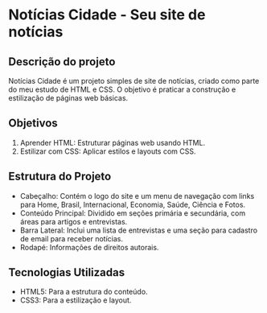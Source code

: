 
# Notícias Cidade - Seu site de notícias

## Descrição do projeto

Notícias Cidade é um projeto simples de site de notícias, criado como parte do meu estudo de HTML e CSS. O objetivo é praticar a construção e estilização de páginas web básicas.

## Objetivos

1. Aprender HTML: Estruturar páginas web usando HTML.
2. Estilizar com CSS: Aplicar estilos e layouts com CSS.

## Estrutura do Projeto

- Cabeçalho: Contém o logo do site e um menu de navegação com links para Home, Brasil, Internacional, Economia, Saúde, Ciência e Fotos.
- Conteúdo Principal: Dividido em seções primária e secundária, com áreas para artigos e entrevistas.
- Barra Lateral: Inclui uma lista de entrevistas e uma seção para cadastro de email para receber notícias.
- Rodapé: Informações de direitos autorais.

## Tecnologias Utilizadas
- HTML5: Para a estrutura do conteúdo.
- CSS3: Para a estilização e layout.
